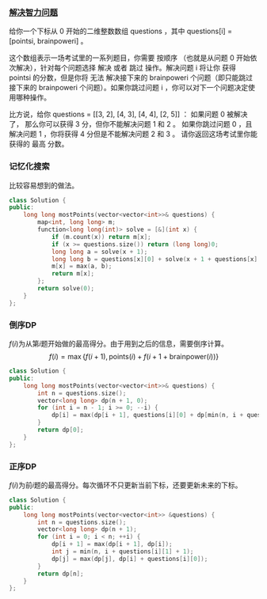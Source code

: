 ### [解决智力问题](https://leetcode-cn.com/problems/solving-questions-with-brainpower/)

给你一个下标从 0 开始的二维整数数组 questions ，其中 questions[i] = [pointsi, brainpoweri] 。

这个数组表示一场考试里的一系列题目，你需要 按顺序 （也就是从问题 0 开始依次解决），针对每个问题选择 解决 或者 跳过 操作。解决问题 i 将让你 获得  pointsi 的分数，但是你将 无法 解决接下来的 brainpoweri 个问题（即只能跳过接下来的 brainpoweri 个问题）。如果你跳过问题 i ，你可以对下一个问题决定使用哪种操作。

比方说，给你 questions = [[3, 2], [4, 3], [4, 4], [2, 5]] ：
如果问题 0 被解决了， 那么你可以获得 3 分，但你不能解决问题 1 和 2 。
如果你跳过问题 0 ，且解决问题 1 ，你将获得 4 分但是不能解决问题 2 和 3 。
请你返回这场考试里你能获得的 最高 分数。

### 记忆化搜索

比较容易想到的做法。

```cpp
class Solution {
public:
    long long mostPoints(vector<vector<int>>& questions) {
        map<int, long long> m;
        function<long long(int)> solve = [&](int x) {
            if (m.count(x)) return m[x];
            if (x >= questions.size()) return (long long)0;
            long long a = solve(x + 1);
            long long b = questions[x][0] + solve(x + 1 + questions[x][1]);
            m[x] = max(a, b);
            return m[x];
        };
        return solve(0);
    }
};
```

### 倒序DP

$f(i)$为从第$i$题开始做的最高得分。由于用到之后的信息，需要倒序计算。
$$
f(i) = \max\{f(i+1), \text{points}(i)+f(i+1+\text{brainpower}(i))\}
$$

```cpp
class Solution {
public:
    long long mostPoints(vector<vector<int>>& questions) {
        int n = questions.size();
        vector<long long> dp(n + 1, 0);
        for (int i = n - 1; i >= 0; --i) {
            dp[i] = max(dp[i + 1], questions[i][0] + dp[min(n, i + questions[i][1] + 1)]);
        }
        return dp[0];
    }
};
```



### 正序DP

$f(i)$为前$i$题的最高得分。每次循环不只更新当前下标，还要更新未来的下标。

```cpp
class Solution {
public:
    long long mostPoints(vector<vector<int>> &questions) {
        int n = questions.size();
        vector<long long> dp(n + 1);
        for (int i = 0; i < n; ++i) {
            dp[i + 1] = max(dp[i + 1], dp[i]);
            int j = min(n, i + questions[i][1] + 1);
            dp[j] = max(dp[j], dp[i] + questions[i][0]);
        }
        return dp[n];
    }
};
```

